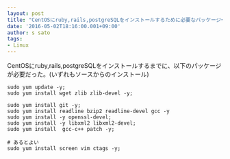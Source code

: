 ```yaml
---
layout: post
title: "CentOSにruby,rails,postgreSQLをインストールするために必要なパッケージ一覧"
date: '2016-05-02T18:16:00.001+09:00'
author: s sato
tags:
- Linux
---
```


CentOSにruby,rails,postgreSQLをインストールするまでに、以下のパッケージが必要だった。(いずれもソースからのインストール)  



```markup
sudo yum update -y;
sudo yum install wget zlib zlib-devel -y;

sudo yum install git -y;
sudo yum install readline bzip2 readline-devel gcc -y
sudo yum install -y openssl-devel;
sudo yum install -y libxml2 libxml2-devel;
sudo yum install  gcc-c++ patch -y;

# あるとよい
sudo yum install screen vim ctags -y;
```
